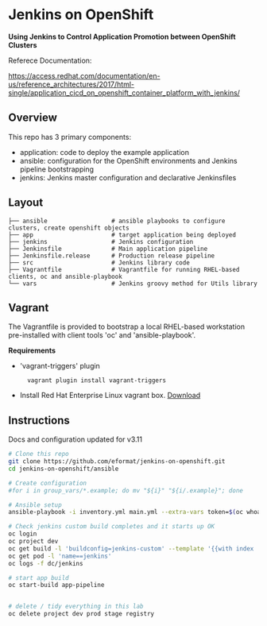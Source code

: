 # Jenkins on OpenShift

**Using Jenkins to Control Application Promotion between OpenShift Clusters**

Referece Documentation:

https://access.redhat.com/documentation/en-us/reference_architectures/2017/html-single/application_cicd_on_openshift_container_platform_with_jenkins/

## Overview

This repo has 3 primary components:

- application: code to deploy the example application
- ansible: configuration for the OpenShift environments and Jenkins pipeline bootstrapping
- jenkins: Jenkins master configuration and declarative Jenkinsfiles

## Layout

```
├── ansible                  # ansible playbooks to configure clusters, create openshift objects
├── app                      # target application being deployed
├── jenkins                  # Jenkins configuration
├── Jenkinsfile              # Main application pipeline
├── Jenkinsfile.release      # Production release pipeline
├── src                      # Jenkins library code
├── Vagrantfile              # Vagrantfile for running RHEL-based clients, oc and ansible-playbook
└── vars                     # Jenkins groovy method for Utils library
```

## Vagrant

The Vagrantfile is provided to bootstrap a local RHEL-based workstation pre-installed with client tools 'oc' and 'ansible-playbook'.

**Requirements**

- 'vagrant-triggers' plugin

        vagrant plugin install vagrant-triggers
- Install Red Hat Enterprise Linux vagrant box. [Download](https://developers.redhat.com/products/rhel/download/)


## Instructions

Docs and configuration updated for v3.11

```bash
# Clone this repo
git clone https://github.com/eformat/jenkins-on-openshift.git
cd jenkins-on-openshift/ansible

# Create configuration
#for i in group_vars/*.example; do mv "${i}" "${i/.example}"; done

# Ansible setup
ansible-playbook -i inventory.yml main.yml --extra-vars token=$(oc whoami -t)

# Check jenkins custom build completes and it starts up OK
oc login
oc project dev
oc get build -l 'buildconfig=jenkins-custom' --template '{{with index .items 0}}{{.status.phase}}{{end}}'
oc get pod -l 'name==jenkins'
oc logs -f dc/jenkins 

# start app build
oc start-build app-pipeline


# delete / tidy everything in this lab
oc delete project dev prod stage registry

```
